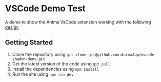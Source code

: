 # VSCode Demo Test

A demo to show the Anima VsCode extension working with the following [design](https://www.figma.com/file/YPsw75Gy7AGxd8BG40pInS/Anima-VSCode-Example?type=design&node-id=20-6387&mode=design&t=Zes65zIdOGIqm0CK-11)

## Getting Started

1. Clone the repository using `git clone git@github.com:AnimaApp/vscode-shadcn-demo.git`
2. Get the latest version of the code using `git pull`
3. Install the dependencies using `npm install`
4. Run the site using `npm run dev`

